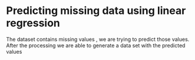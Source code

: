 # Predicting missing data using linear regression
The dataset contains missing values , we are trying to predict those values. After the processing we are able to generate a data set with the predicted values
